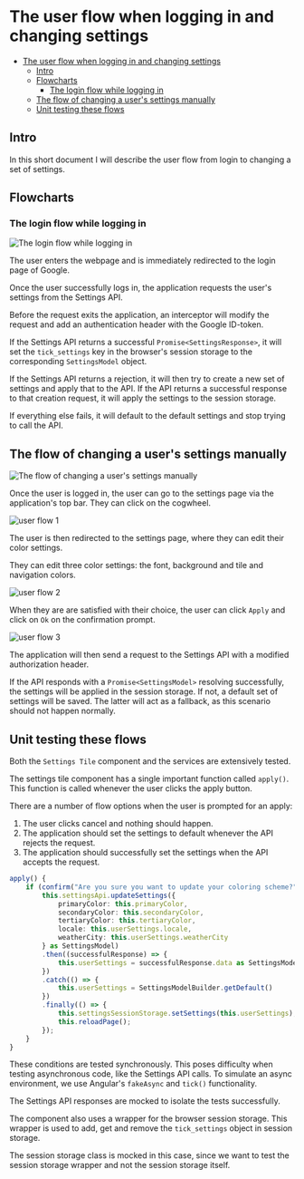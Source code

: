 # The user flow when logging in and changing settings

- [The user flow when logging in and changing settings](#the-user-flow-when-logging-in-and-changing-settings)
  - [Intro](#intro)
  - [Flowcharts](#flowcharts)
    - [The login flow while logging in](#the-login-flow-while-logging-in)
  - [The flow of changing a user's settings manually](#the-flow-of-changing-a-users-settings-manually)
  - [Unit testing these flows](#unit-testing-these-flows)

## Intro

In this short document I will describe the user flow from login to changing a set of settings.

## Flowcharts

### The login flow while logging in

![The login flow while logging in](images/10-user-flow-login.jpg)

The user enters the webpage and is immediately redirected to the login page of Google. 

Once the user successfully logs in, the application requests the user's settings from the Settings API. 

Before the request exits the application, an interceptor will modify the request and add an authentication header with the Google ID-token.

If the Settings API returns a successful `Promise<SettingsResponse>`, it will set the `tick_settings` key in the browser's session storage to the corresponding `SettingsModel` object.

If the Settings API returns a rejection, it will then try to create a new set of settings and apply that to the API. If the API returns a successful response to that creation request, it will apply the settings to the session storage.

If everything else fails, it will default to the default settings and stop trying to call the API.

## The flow of changing a user's settings manually

![The flow of changing a user's settings manually](images/10-user-flow-change-settings.jpg)

Once the user is logged in, the user can go to the settings page via the application's top bar. They can click on the cogwheel.

![user flow 1](images/10-change-settings-1.png)

The user is then redirected to the settings page, where they can edit their color settings.

They can edit three color settings: the font, background and tile and navigation colors.

![user flow 2](images/10-change-settings-2.png)

When they are are satisfied with their choice, the user can click `Apply` and click on `Ok` on the confirmation prompt.

![user flow 3](images/10-change-settings-3.png)

The application will then send a request to the Settings API with a modified authorization header. 

If the API responds with a `Promise<SettingsModel>` resolving successfully, the settings will be applied in the session storage. If not, a default set of settings will be saved. The latter will act as a fallback, as this scenario should not happen normally.

## Unit testing these flows

Both the `Settings Tile` component and the services are extensively tested.

The settings tile component has a single important function called `apply()`. This function is called whenever the user clicks the apply button.

There are a number of flow options when the user is prompted for an apply:

1) The user clicks cancel and nothing should happen.
2) The application should set the settings to default whenever the API rejects the request.
3) The application should successfully set the settings when the API accepts the request.

```ts
apply() {
    if (confirm("Are you sure you want to update your coloring scheme?")) {
        this.settingsApi.updateSettings({
            primaryColor: this.primaryColor,
            secondaryColor: this.secondaryColor,
            tertiaryColor: this.tertiaryColor,
            locale: this.userSettings.locale,
            weatherCity: this.userSettings.weatherCity
        } as SettingsModel)
        .then((successfulResponse) => {
            this.userSettings = successfulResponse.data as SettingsModel
        })
        .catch(() => {
            this.userSettings = SettingsModelBuilder.getDefault()
        })
        .finally(() => {
            this.settingsSessionStorage.setSettings(this.userSettings);
            this.reloadPage();
        });
    }
}
```

These conditions are tested synchronously. This poses difficulty when testing asynchronous code, like the Settings API calls. To simulate an async environment, we use Angular's `fakeAsync` and `tick()` functionality. 

The Settings API responses are mocked to isolate the tests successfully. 

The component also uses a wrapper for the browser session storage. This wrapper is used to add, get and remove the `tick_settings` object in session storage.

The session storage class is mocked in this case, since we want to test the session storage wrapper and not the session storage itself.
